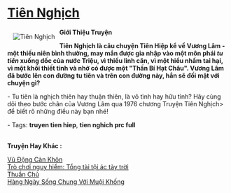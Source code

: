 <a href="https://utruyen.com/tien-nghich/4466/" title="Tiên Nghịch"><h1>Tiên Nghịch</h1></a><div style="display:table"><img align="right" style="float: left; padding: 10px;" src="https://utruyen.com/images/story/200x260/tien-nghich.jpg" alt="Tiên Nghịch"><b>Giới Thiệu Truyện</b><p></p><strong><strong>Tiên Nghịch</strong> là câu chuyện Tiên Hiệp kể về Vương Lâm - một thiếu niên bình thường, may mắn được gia nhập vào một môn phái <em>tu tiên</em> xuống dốc của nước Triệu, vì thiếu linh căn, vì một hiểu nhầm tai hại, vì một khối thiết tinh và nhờ có được một "Thần Bí Hạt Châu". Vương Lâm đã bước lên con đường tu tiên và trên con đường này, hắn sẽ đối mặt với chuyện gì?</strong><p></p> - Tu tiên là nghịch thiên hay thuận thiên, là vô tình hay hữu tình? Hãy cùng dõi theo bước chân của Vương Lâm qua 1976 chương Truyện Tiên Nghịch> để biết rõ những điều này bạn nhé!<p></p> - Tags: <strong>truyen tien hiep</strong>, <strong>tien nghich prc full</strong></div><p><br><b>Truyện Hay Khác :</b></p><a href="https://utruyen.com/vu-dong-can-khon/1842/" alt="Vũ Động Càn Khôn">Vũ Động Càn Khôn</a><br/><a href="https://truyenhot2020.wordpress.com/2019/12/11/tro-choi-nguy-hiem-tong-tai-toi-ac-tay-troi/" alt="Trò chơi nguy hiểm: Tổng tài tội ác tày trời">Trò chơi nguy hiểm: Tổng tài tội ác tày trời</a><br/><a href="https://truyenngontinhay.wordpress.com/2019/10/03/thuan-chu/" alt="Thuần Chủ">Thuần Chủ</a><br/><a href="https://truyenngontinhay.wordpress.com/2019/10/03/hang-ngay-song-chung-voi-muoi-khong/" alt="Hàng Ngày Sống Chung Với Muội Khống">Hàng Ngày Sống Chung Với Muội Khống</a><br/>